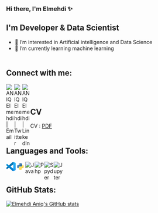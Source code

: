 ### Hi there, I'm Elmehdi ✨

## I'm Developer & Data Scientist

- 👀 I’m interested in Artificial intelligence and Data Science
- 🌱 I’m currently learning machine learning
<br><br>
## Connect with me:
<a href="mailto:aniq.elmehdi@gmail.com"><img alt="ANIQ Elmehdi | Email" src="https://camo.githubusercontent.com/598902b81c020e27505970e729fc974b79d83695c043123c9b4e05aeed2872f1/68747470733a2f2f75706c6f61642e77696b696d656469612e6f72672f77696b6970656469612f636f6d6d6f6e732f372f37652f476d61696c5f69636f6e5f253238323032302532392e737667" data-canonical-src="https://upload.wikimedia.org/wikipedia/commons/7/7e/Gmail_icon_%282020%29.svg" style="max-width:100%;" width="22px" align="left"></a>

<a href="http://twitter.com/elmehdianiq" rel="nofollow"><img alt="ANIQ Elmehdi | Twitter" src="https://user-images.githubusercontent.com/84931728/129571364-ee61cb83-2b23-4c1a-843e-c57e6962ec99.png" data-canonical-src="https://us-central1-iconscout-1539.cloudfunctions.net/iconscout-gcp-functions-production-download?name=twitter&amp;download=1&amp;url=https%3A%2F%2Fcdn.iconscout.com%2Ficon%2Ffree%2Fpng-24%2F83443.png&amp;width=24&amp;height=24" style="max-width:100%;" width="22px" align="left"></a>
      
<a href="https://www.linkedin.com/in/aniq-elmehdi/" rel="nofollow"><img alt="ANIQ Elmehdi | LinkedIn" src="https://user-images.githubusercontent.com/84931728/129571472-7d420fe7-598b-4fd7-88c1-240fae7c35f5.png" data-canonical-src="https://us-central1-iconscout-1539.cloudfunctions.net/iconscout-gcp-functions-production-download?name=linkedin&amp;download=1&amp;url=https%3A%2F%2Fcdn.iconscout.com%2Ficon%2Ffree%2Fpng-24%2F461814.png&amp;width=24&amp;height=24" style="max-width:100%;" width="22px" align="left"></a>
<br><br>
## CV
   CV : <a href="https://github.com/elmehdi-aniq/elmehdi-aniq/files/7317920/cv.pdf">PDF</a>
<br><br>
## Languages and Tools:
<a target="_blank" rel="noopener noreferrer" href="https://raw.githubusercontent.com/github/explore/master/topics/visual-studio-code/visual-studio-code.png"><img alt="Visual Studio Code" src="https://raw.githubusercontent.com/github/explore/master/topics/visual-studio-code/visual-studio-code.png" style="max-width:100%;" width="26px" align="left"></a>

<a target="_blank" rel="noopener noreferrer" href="https://raw.githubusercontent.com/github/explore/master/topics/python/python.png"><img alt="Python" src="https://raw.githubusercontent.com/github/explore/master/topics/python/python.png" style="max-width:100%;" width="26px" align="left"></a>

<a target="_blank" rel="noopener noreferrer" href="https://raw.githubusercontent.com/github/explore/master/topics/python/python.png"><img alt="Java" src="https://user-images.githubusercontent.com/84931728/129572390-4499daa2-bc23-4819-bb46-a508e5ab2d21.png" style="max-width:100%;" width="26px" align="left"></a>
    
<a target="_blank" rel="noopener noreferrer" href="https://raw.githubusercontent.com/github/explore/master/topics/python/python.png"><img alt="Php" src="https://user-images.githubusercontent.com/84931728/129572539-d6ad7f7e-b878-4001-a8f7-a9608a06e71b.png" style="max-width:100%;" width="26px" align="left"></a>

<a target="_blank" rel="noopener noreferrer" href="https://raw.githubusercontent.com/github/explore/master/topics/python/python.png"><img alt="Spyder" src="https://user-images.githubusercontent.com/84931728/129572610-e27ee974-80b3-4e1b-a49b-499e049a9b66.png" style="max-width:100%;" width="26px" align="left"></a>

<a target="_blank" rel="noopener noreferrer" href="https://raw.githubusercontent.com/github/explore/master/topics/python/python.png"><img alt="Jupyter" src="https://user-images.githubusercontent.com/84931728/129572723-659edd74-7646-49c3-8a53-4f177bbca728.png" style="max-width:100%;" width="26px" align="left"></a>
<br><br>

## GitHub Stats:
[![Elmehdi Aniq's GitHub stats](https://github-readme-stats.vercel.app/api?username=elmehdi-aniq)](https://github.com/elmehdi-aniq/github-readme-stats)

<!---
elmehdi-aniq/elmehdi-aniq is a ✨ special ✨ repository because its `README.md` (this file) appears on your GitHub profile.
You can click the Preview link to take a look at your changes.
--->
